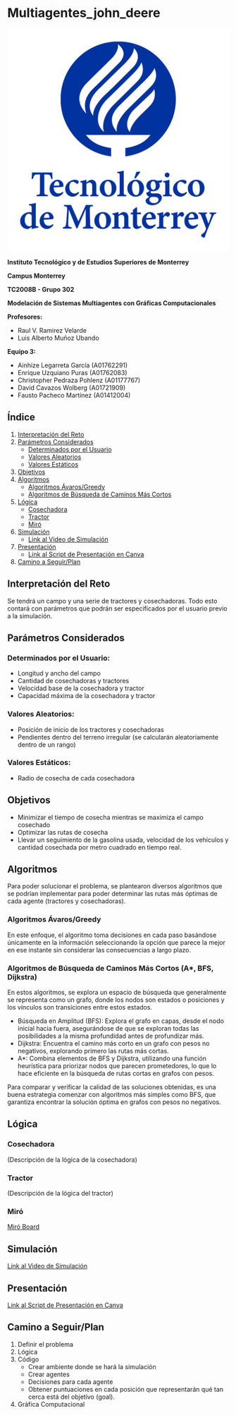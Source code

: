 # Multiagentes_john_deere

![Tec de Monterrey](Resources/TecLogo.png)


**Instituto Tecnológico y de Estudios Superiores de Monterrey**

**Campus Monterrey**

**TC2008B - Grupo 302**

**Modelación de Sistemas Multiagentes con Gráficas Computacionales**


**Profesores:**
- Raul V. Ramirez Velarde
- Luis Alberto Muñoz Ubando

**Equipo 3:**
- Ainhize Legarreta García (A01762291)
- Enrique Uzquiano Puras (A01762083)
- Christopher Pedraza Pohlenz (A01177767)
- David Cavazos Wolberg (A01721909)
- Fausto Pacheco Martínez (A01412004)

## Índice
1. [Interpretación del Reto](#interpretación-del-reto)
2. [Parámetros Considerados](#parámetros-considerados)
   - [Determinados por el Usuario](#determinados-por-el-usuario)
   - [Valores Aleatorios](#valores-aleatorios)
   - [Valores Estáticos](#valores-estáticos)
3. [Objetivos](#objetivos)
4. [Algoritmos](#algoritmos)
   - [Algoritmos Ávaros/Greedy](#algoritmos-ávaros-o-greedy)
   - [Algoritmos de Búsqueda de Caminos Más Cortos](#algoritmos-de-búsqueda-de-caminos-más-cortos)
5. [Lógica](#lógica)
   - [Cosechadora](#cosechadora)
   - [Tractor](#tractor)
   - [Miró](#miró)
6. [Simulación](#simulación)
   - [Link al Video de Simulación](#link-al-video-de-simulación)
7. [Presentación](#presentación)
   - [Link al Script de Presentación en Canva](#link-al-script-de-presentación-de-canva)
8. [Camino a Seguir/Plan](#camino-a-seguir-plan)

## Interpretación del Reto
Se tendrá un campo y una serie de tractores y cosechadoras. Todo esto contará con parámetros que podrán ser especificados por el usuario previo a la simulación.

## Parámetros Considerados
### Determinados por el Usuario:
- Longitud y ancho del campo
- Cantidad de cosechadoras y tractores
- Velocidad base de la cosechadora y tractor
- Capacidad máxima de la cosechadora y tractor

### Valores Aleatorios:
- Posición de inicio de los tractores y cosechadoras
- Pendientes dentro del terreno irregular (se calcularán aleatoriamente dentro de un rango)

### Valores Estáticos:
- Radio de cosecha de cada cosechadora

## Objetivos
- Minimizar el tiempo de cosecha mientras se maximiza el campo cosechado
- Optimizar las rutas de cosecha
- Llevar un seguimiento de la gasolina usada, velocidad de los vehículos y cantidad cosechada por metro cuadrado en tiempo real.

## Algoritmos
Para poder solucionar el problema, se plantearon diversos algoritmos que se podrían implementar para poder determinar las rutas más óptimas de cada agente (tractores y cosechadoras).

### Algoritmos Ávaros/Greedy
En este enfoque, el algoritmo toma decisiones en cada paso basándose únicamente en la información seleccionando la opción que parece la mejor en ese instante sin considerar las consecuencias a largo plazo.

### Algoritmos de Búsqueda de Caminos Más Cortos (A*, BFS, Dijkstra)
En estos algoritmos, se explora un espacio de búsqueda que generalmente se representa como un grafo, donde los nodos son estados o posiciones y los vínculos son transiciones entre estos estados.

- Búsqueda en Amplitud (BFS): Explora el grafo en capas, desde el nodo inicial hacia fuera, asegurándose de que se exploran todas las posibilidades a la misma profundidad antes de profundizar más.
- Dijkstra: Encuentra el camino más corto en un grafo con pesos no negativos, explorando primero las rutas más cortas.
- A*: Combina elementos de BFS y Dijkstra, utilizando una función heurística para priorizar nodos que parecen prometedores, lo que lo hace eficiente en la búsqueda de rutas cortas en grafos con pesos.

Para comparar y verificar la calidad de las soluciones obtenidas, es una buena estrategia comenzar con algoritmos más simples como BFS, que garantiza encontrar la solución óptima en grafos con pesos no negativos.

## Lógica
### Cosechadora
(Descripción de la lógica de la cosechadora)

### Tractor
(Descripción de la lógica del tractor)

### Miró
[Miró Board](https://miro.com/app/board/uXjVNR0RZDw=/?share_link_id=372821292186)

## Simulación
[Link al Video de Simulación](#)

## Presentación
[Link al Script de Presentación en Canva](https://www.canva.com/design/DAF0D-UutKo/DtBF1n_CguwKEUeysDT6Mw/view?utm_content=DAF0D-UutKo&utm_campaign=designshare&utm_medium=link&utm_source=editor)

## Camino a Seguir/Plan
1. Definir el problema
2. Lógica
3. Código
   - Crear ambiente donde se hará la simulación
   - Crear agentes
   - Decisiones para cada agente
   - Obtener puntuaciones en cada posición que representarán qué tan cerca está del objetivo (goal).
4. Gráfica Computacional
